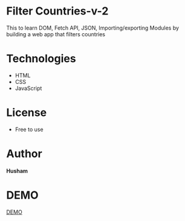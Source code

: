 # Filter Countries-v-2
This to learn DOM, Fetch API, JSON, Importing/exporting Modules by building a web app that filters countries
# Technologies 
- HTML
- CSS
- JavaScript
# License
- Free to use
# Author
#### Husham
# DEMO
[DEMO]( https://husham007.github.io/integrify-country-list-v2/)
